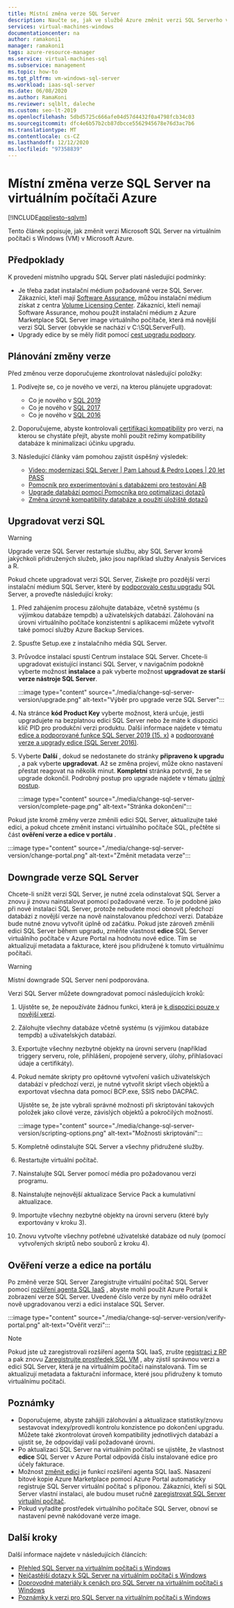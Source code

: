 ```yaml
---
title: Místní změna verze SQL Server
description: Naučte se, jak ve službě Azure změnit verzi SQL Serverho virtuálního počítače.
services: virtual-machines-windows
documentationcenter: na
author: ramakoni1
manager: ramakoni1
tags: azure-resource-manager
ms.service: virtual-machines-sql
ms.subservice: management
ms.topic: how-to
ms.tgt_pltfrm: vm-windows-sql-server
ms.workload: iaas-sql-server
ms.date: 06/08/2020
ms.author: RamaKoni
ms.reviewer: sqlblt, daleche
ms.custom: seo-lt-2019
ms.openlocfilehash: 5dbd5725c666afe04d57d4432f0a4798fcb34c03
ms.sourcegitcommit: dfc4e6b57b2cb87dbcce5562945678e76d3ac7b6
ms.translationtype: MT
ms.contentlocale: cs-CZ
ms.lasthandoff: 12/12/2020
ms.locfileid: "97358839"
---
```

# <a name="in-place-change-of-sql-server-version-on-azure-vm"></a>Místní změna verze SQL Server na virtuálním počítači Azure

[!INCLUDE[appliesto-sqlvm](../../includes/appliesto-sqlvm.md)]

Tento článek popisuje, jak změnit verzi Microsoft SQL Server na virtuálním počítači s Windows (VM) v Microsoft Azure.

## <a name="prerequisites"></a>Předpoklady

K provedení místního upgradu SQL Server platí následující podmínky:

- Je třeba zadat instalační médium požadované verze SQL Server. Zákazníci, kteří mají [Software Assurance](https://www.microsoft.com/licensing/licensing-programs/software-assurance-default), můžou instalační médium získat z centra [Volume Licensing Center](https://www.microsoft.com/Licensing/servicecenter/default.aspx). Zákazníci, kteří nemají Software Assurance, mohou použít instalační médium z Azure Marketplace SQL Server image virtuálního počítače, která má novější verzi SQL Server (obvykle se nachází v C:\SQLServerFull).
- Upgrady edice by se měly řídit pomocí [cest upgradu podpory](/sql/database-engine/install-windows/supported-version-and-edition-upgrades-version-15).

## <a name="planning-for-version-change"></a>Plánování změny verze

Před změnou verze doporučujeme zkontrolovat následující položky:

1. Podívejte se, co je nového ve verzi, na kterou plánujete upgradovat:

   - Co je nového v [SQL 2019](/sql/sql-server/what-s-new-in-sql-server-ver15)
   - Co je nového v [SQL 2017](/sql/sql-server/what-s-new-in-sql-server-2017)
   - Co je nového v [SQL 2016](/sql/sql-server/what-s-new-in-sql-server-2016)


1. Doporučujeme, abyste kontrolovali [certifikaci kompatibility](/sql/database-engine/install-windows/compatibility-certification) pro verzi, na kterou se chystáte přejít, abyste mohli použít režimy kompatibility databáze k minimalizaci účinku upgradu.
1. Následující články vám pomohou zajistit úspěšný výsledek:

   - [Video: modernizaci SQL Server | Pam Lahoud & Pedro Lopes | 20 let PASS](https://www.youtube.com/watch?v=5RPkuQHcxxs&feature=youtu.be)
   - [Pomocník pro experimentování s databázemi pro testování AB](/sql/dea/database-experimentation-assistant-overview)
   - [Upgrade databází pomocí Pomocníka pro optimalizaci dotazů](/sql/relational-databases/performance/upgrade-dbcompat-using-qta)
   - [Změna úrovně kompatibility databáze a použití úložiště dotazů](/sql/database-engine/install-windows/change-the-database-compatibility-mode-and-use-the-query-store)

## <a name="upgrade-sql-version"></a>Upgradovat verzi SQL

> [!WARNING]
> Upgrade verze SQL Server restartuje službu, aby SQL Server kromě jakýchkoli přidružených služeb, jako jsou například služby Analysis Services a R.

Pokud chcete upgradovat verzi SQL Server, Získejte pro pozdější verzi instalační médium SQL Server, které by [podporovalo cestu upgradu](/sql/database-engine/install-windows/supported-version-and-edition-upgrades-version-15) SQL Server, a proveďte následující kroky:

1. Před zahájením procesu zálohujte databáze, včetně systému (s výjimkou databáze tempdb) a uživatelských databází. Zálohování na úrovni virtuálního počítače konzistentní s aplikacemi můžete vytvořit také pomocí služby Azure Backup Services.
1. Spusťte Setup.exe z instalačního média SQL Server.
1. Průvodce instalací spustí Centrum instalace SQL Server. Chcete-li upgradovat existující instanci SQL Server, v navigačním podokně vyberte možnost **instalace** a pak vyberte možnost **upgradovat ze starší verze nástroje SQL Server**.

   :::image type="content" source="./media/change-sql-server-version/upgrade.png" alt-text="Výběr pro upgrade verze SQL Server":::

1. Na stránce **kód Product Key** vyberte možnost, která určuje, jestli upgradujete na bezplatnou edici SQL Server nebo že máte k dispozici klíč PID pro produkční verzi produktu. Další informace najdete v tématu [edice a podporované funkce SQL Server 2019 (15. x)](/sql/sql-server/editions-and-components-of-sql-server-version-15) a [podporované verze a upgrady edice (SQL Server 2016)](/sql/database-engine/install-windows/supported-version-and-edition-upgrades).
1. Vyberte **Další** , dokud se nedostanete do stránky **připraveno k upgradu** , a pak vyberte **upgradovat**. Až se změna projeví, může okno nastavení přestat reagovat na několik minut. **Kompletní** stránka potvrdí, že se upgrade dokončil. Podrobný postup pro upgrade najdete v tématu [úplný postup](/sql/database-engine/install-windows/upgrade-sql-server-using-the-installation-wizard-setup#procedure).

   :::image type="content" source="./media/change-sql-server-version/complete-page.png" alt-text="Stránka dokončení":::

Pokud jste kromě změny verze změnili edici SQL Server, aktualizujte také edici, a pokud chcete změnit instanci virtuálního počítače SQL, přečtěte si část **ověření verze a edice v portálu** .

   :::image type="content" source="./media/change-sql-server-version/change-portal.png" alt-text="Změnit metadata verze":::

## <a name="downgrade-the-version-of-sql-server"></a>Downgrade verze SQL Server

Chcete-li snížit verzi SQL Server, je nutné zcela odinstalovat SQL Server a znovu ji znovu nainstalovat pomocí požadované verze. To je podobné jako při nové instalaci SQL Server, protože nebudete moci obnovit předchozí databázi z novější verze na nově nainstalovanou předchozí verzi. Databáze bude nutné znovu vytvořit úplně od začátku. Pokud jste zároveň změnili edici SQL Server během upgradu, změňte vlastnost **edice** SQL Server virtuálního počítače v Azure Portal na hodnotu nové edice. Tím se aktualizují metadata a fakturace, které jsou přidružené k tomuto virtuálnímu počítači.

> [!WARNING]
> Místní downgrade SQL Server není podporována.

Verzi SQL Server můžete downgradovat pomocí následujících kroků:

1. Ujistěte se, že nepoužíváte žádnou funkci, která je [k dispozici pouze v novější verzi](https://social.technet.microsoft.com/wiki/contents/articles/24222.find-enterprise-only-features-in-your-database.aspx).
1. Zálohujte všechny databáze včetně systému (s výjimkou databáze tempdb) a uživatelských databází.
1. Exportujte všechny nezbytné objekty na úrovni serveru (například triggery serveru, role, přihlášení, propojené servery, úlohy, přihlašovací údaje a certifikáty).
1. Pokud nemáte skripty pro opětovné vytvoření vašich uživatelských databází v předchozí verzi, je nutné vytvořit skript všech objektů a exportovat všechna data pomocí BCP.exe, SSIS nebo DACPAC.

   Ujistěte se, že jste vybrali správné možnosti při skriptování takových položek jako cílové verze, závislých objektů a pokročilých možností.

   :::image type="content" source="./media/change-sql-server-version/scripting-options.png" alt-text="Možnosti skriptování":::

1. Kompletně odinstalujte SQL Server a všechny přidružené služby.
1. Restartujte virtuální počítač.
1. Nainstalujte SQL Server pomocí média pro požadovanou verzi programu.
1. Nainstalujte nejnovější aktualizace Service Pack a kumulativní aktualizace.
1. Importujte všechny nezbytné objekty na úrovni serveru (které byly exportovány v kroku 3).
1. Znovu vytvořte všechny potřebné uživatelské databáze od nuly (pomocí vytvořených skriptů nebo souborů z kroku 4).

## <a name="verify-the-version-and-edition-in-the-portal"></a>Ověření verze a edice na portálu

Po změně verze SQL Server Zaregistrujte virtuální počítač SQL Server pomocí [rozšíření agenta SQL IaaS](sql-agent-extension-manually-register-single-vm.md) , abyste mohli použít Azure Portal k zobrazení verze SQL Server. Uvedené číslo verze by nyní mělo odrážet nově upgradovanou verzi a edici instalace SQL Server.

:::image type="content" source="./media/change-sql-server-version/verify-portal.png" alt-text="Ověřit verzi":::

> [!NOTE]
> Pokud jste už zaregistrovali rozšíření agenta SQL IaaS, zrušte [registraci z RP](sql-agent-extension-manually-register-single-vm.md#unregister-from-extension) a pak znovu [Zaregistrujte prostředek SQL VM](sql-agent-extension-manually-register-single-vm.md#register-with-extension) , aby zjistil správnou verzi a edici SQL Server, která je na virtuálním počítači nainstalovaná. Tím se aktualizují metadata a fakturační informace, které jsou přidruženy k tomuto virtuálnímu počítači.

## <a name="remarks"></a>Poznámky

- Doporučujeme, abyste zahájili zálohování a aktualizace statistiky/znovu sestavovat indexy/provedli kontrolu konzistence po dokončení upgradu. Můžete také zkontrolovat úroveň kompatibility jednotlivých databází a ujistit se, že odpovídají vaší požadované úrovni.
- Po aktualizaci SQL Server na virtuálním počítači se ujistěte, že vlastnost **edice** SQL Server v Azure Portal odpovídá číslu instalované edice pro účely fakturace.
- Možnost [změnit edici](change-sql-server-edition.md#change-edition-in-portal) je funkcí rozšíření agenta SQL IaaS. Nasazení bitové kopie Azure Marketplace pomocí Azure Portal automaticky registruje SQL Server virtuální počítač s příponou. Zákazníci, kteří si SQL Server vlastní instalaci, ale budou muset ručně [zaregistrovat SQL Server virtuální počítač](sql-agent-extension-manually-register-single-vm.md).
- Pokud vyřadíte prostředek virtuálního počítače SQL Server, obnoví se nastavení pevně nakódované verze image.

## <a name="next-steps"></a>Další kroky

Další informace najdete v následujících článcích:

- [Přehled SQL Server na virtuálním počítači s Windows](sql-server-on-azure-vm-iaas-what-is-overview.md)
- [Nejčastější dotazy k SQL Server na virtuálním počítači s Windows](frequently-asked-questions-faq.md)
- [Doprovodné materiály k cenách pro SQL Server na virtuálním počítači s Windows](pricing-guidance.md)
- [Poznámky k verzi pro SQL Server na virtuálním počítači s Windows](doc-changes-updates-release-notes.md)